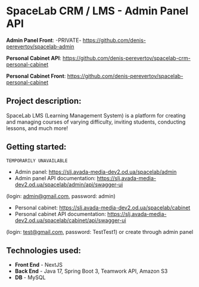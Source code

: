 # SpaceLab CRM / LMS - Admin Panel API

**Admin Panel Front**: -PRIVATE- https://github.com/denis-perevertov/spacelab-admin

**Personal Cabinet API**: https://github.com/denis-perevertov/spacelab-crm-personal-cabinet

**Personal Cabinet Front**: https://github.com/denis-perevertov/spacelab-personal-cabinet

## Project description:
SpaceLab LMS (Learning Management System) is a platform for creating and managing courses of varying difficulty, inviting students, conducting lessons, and much more!

## Getting started:
    TEMPORARILY UNAVAILABLE

- Admin panel: https://slj.avada-media-dev2.od.ua/spacelab/admin
- Admin panel API documentation: https://slj.avada-media-dev2.od.ua/spacelab/admin/api/swagger-ui

(login: admin@gmail.com, password: admin)


- Personal cabinet: https://slj.avada-media-dev2.od.ua/spacelab/cabinet
- Personal cabinet API documentation: https://slj.avada-media-dev2.od.ua/spacelab/cabinet/api/swagger-ui

(login: test@gmail.com, password: TestTest1) or create through admin panel

## Technologies used:
- **Front End** - NextJS
- **Back End** - Java 17, Spring Boot 3, Teamwork API, Amazon S3
- **DB** - MySQL

